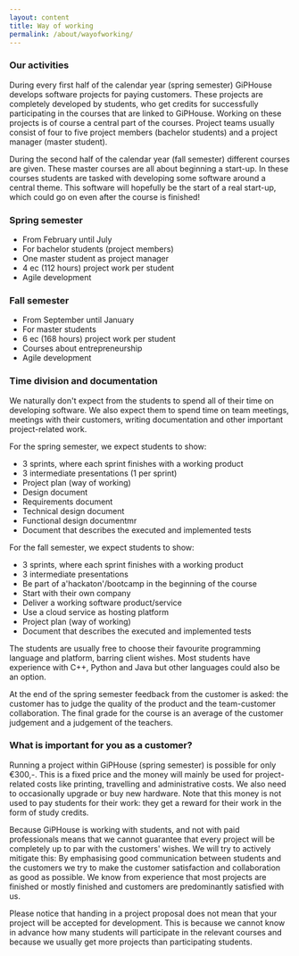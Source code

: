 ```yaml
---
layout: content
title: Way of working
permalink: /about/wayofworking/
---
```


### Our activities ###
During every first half of the calendar year (spring semester) GiPHouse develops software projects for paying customers. These projects are completely developed by students, who get credits for successfully participating in the courses that are linked to GiPHouse. Working on these projects is of course a central part of the courses. Project teams usually consist of four to five project members (bachelor students) and a project manager (master student). 

During the second half of the calendar year (fall semester) different courses are given. These master courses are all about beginning a start-up. In these
courses students are tasked with developing some software around a central theme. This software will hopefully be the start of a real start-up, which could go on even after the course is finished!

### Spring semester ###
* From February until July
* For bachelor students (project members)
* One master student as project manager
* 4 ec (112 hours) project work per student
* Agile development

### Fall semester ###
* From September until January
* For master students
* 6 ec (168 hours) project work per student
* Courses about entrepreneurship
* Agile development

### Time division and documentation ###
We naturally don't expect from the students to spend all of their time on
developing software. We also expect them to spend time on team meetings, meetings with their customers, writing documentation and other important project-related work.

For the spring semester, we expect students to show:
* 3 sprints, where each sprint finishes with a working product
* 3 intermediate presentations (1 per sprint)
* Project plan (way of working)
* Design document
* Requirements document
* Technical design document
* Functional design documentmr	
* Document that describes the executed and implemented tests

For the fall semester, we expect students to show:
* 3 sprints, where each sprint finishes with a working product
* 3 intermediate presentations
* Be part of a'hackaton'/bootcamp in the beginning of the course
* Start with their own company
* Deliver a working software product/service
* Use a cloud service as hosting platform
* Project plan (way of working)
* Document that describes the executed and implemented tests

The students are usually free to choose their favourite programming
language and platform, barring client wishes. Most students have experience with C++, Python and Java but other languages could also be an option.

At the end of the spring semester feedback from the customer is asked: the
customer has to judge the quality of the product and the team-customer
collaboration. The final grade for the course is an average of the customer
judgement and a judgement of the teachers.

### What is important for you as a customer? ###
Running a project within GiPHouse (spring semester) is possible for only €300,-.
This is a fixed price and the money will mainly be used for project-related costs like printing, travelling and administrative costs. We also need to occasionally upgrade or buy new hardware. Note that this money is not used to pay students for their work: they get a reward for their work in the form of study credits.

Because GiPHouse is working with students, and not with paid professionals
means that we cannot guarantee that every project will be completely up to par with the customers' wishes. We will try to actively mitigate this: By
emphasising good communication between students and the customers we try to make the customer satisfaction and collaboration as good as possible. We know from experience that most projects are finished or mostly finished and
customers are predominantly satisfied with us.

Please notice that handing in a project proposal does not mean that your project will be accepted for development. This is because we cannot know in advance how many students will participate in the relevant courses and because we usually get more projects than participating students.
